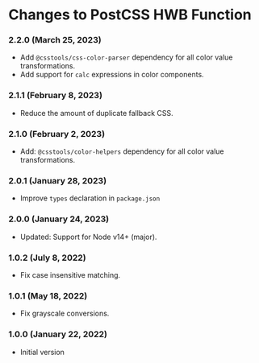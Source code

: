 # Changes to PostCSS HWB Function

### 2.2.0 (March 25, 2023)

- Add `@csstools/css-color-parser` dependency for all color value transformations.
- Add support for `calc` expressions in color components.

### 2.1.1 (February 8, 2023)

- Reduce the amount of duplicate fallback CSS.

### 2.1.0 (February 2, 2023)

- Add: `@csstools/color-helpers` dependency for all color value transformations.

### 2.0.1 (January 28, 2023)

- Improve `types` declaration in `package.json`

### 2.0.0 (January 24, 2023)

- Updated: Support for Node v14+ (major).

### 1.0.2 (July 8, 2022)

- Fix case insensitive matching.

### 1.0.1 (May 18, 2022)

- Fix grayscale conversions.

### 1.0.0 (January 22, 2022)

- Initial version
